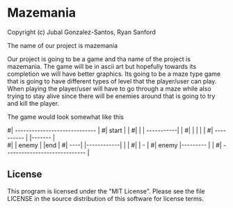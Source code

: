 # Mazemania

Copyright (c) Jubal Gonzalez-Santos, Ryan Sanford

The name of our project is mazemania

Our project is going to be a game and tha name of the project is mazemania. The game will be in ascii art but hopefully towards its completion we will have better graphics. Its going to be a maze type game that is going to have different types of level that the player/user can play. When playing the player/user will have to go through a maze while also trying to 
stay alive since there will be enemies around that is going to try and kill the player.



The game would look somewhat like this

#| ----------------------------- |
#|  start  |                     |
#|   |     |    -----------|     |
#|   |        |    |             |
#|   ----------    |    |------- |   
#|         | enemy |        |end |
#| ----|  |------------|    |    |
#|                     |    -    |
#| enemy  |---------   |         |
#| ----------------------------- |


## License 
This program is licensed under the "MIT License". Please see the file LICENSE in the source distribution of this software for license terms.
